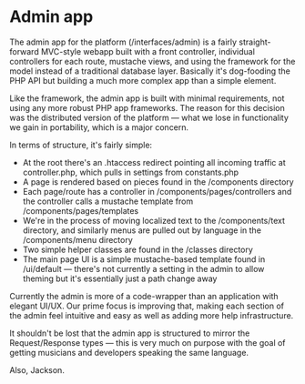 # Admin app
The admin app for the platform (/interfaces/admin) is a fairly straight-forward MVC-style webapp 
built with a front controller, individual controllers for each route, mustache views, and using the 
framework for the model instead of a traditional database layer. Basically it's dog-fooding the PHP 
API but building a much more complex app than a simple element. 

Like the framework, the admin app is built with minimal requirements, not using any more robust PHP 
app frameworks. The reason for this decision was the distributed version of the platform — what we 
lose in functionality we gain in portability, which is a major concern. 

In terms of structure, it's fairly simple: 

 - At the root there's an .htaccess redirect pointing all incoming traffic at controller.php, which 
 pulls in settings from constants.php 
 - A page is rendered based on pieces found in the /components directory
 - Each page/route has a controller in /components/pages/controllers and the controller calls a 
 mustache template from /components/pages/templates
 - We're in the process of moving localized text to the /components/text directory, and similarly 
 menus are pulled out by language in the /components/menu directory
 - Two simple helper classes are found in the /classes directory
 - The main page UI is a simple mustache-based template found in /ui/default — there's not currently 
 a setting in the admin to allow theming but it's essentially just a path change away   

Currently the admin is more of a code-wrapper than an application with elegant UI/UX. Our prime 
focus is improving that, making each section of the admin feel intuitive and easy as well as adding 
more help infrastructure. 

It shouldn't be lost that the admin app is structured to mirror the Request/Response types — this is 
very much on purpose with the goal of getting musicians and developers speaking the same language. 

Also, Jackson.